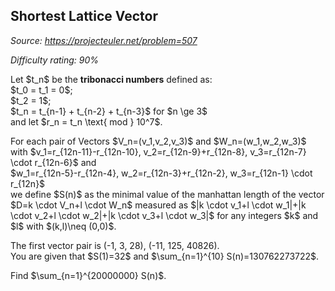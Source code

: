Shortest Lattice Vector
-----------------------

*Source: https://projecteuler.net/problem=507*


*Difficulty rating: 90%*

Let \$t\_n\$ be the **tribonacci numbers** defined as:\
 \$t\_0 = t\_1 = 0\$;\
 \$t\_2 = 1\$;\
 \$t\_n = t\_{n-1} + t\_{n-2} + t\_{n-3}\$ for \$n \\ge 3\$\
 and let \$r\_n = t\_n \\text{ mod } 10\^7\$.

For each pair of Vectors \$V\_n=(v\_1,v\_2,v\_3)\$ and
\$W\_n=(w\_1,w\_2,w\_3)\$ with \$v\_1=r\_{12n-11}-r\_{12n-10},
v\_2=r\_{12n-9}+r\_{12n-8}, v\_3=r\_{12n-7} \\cdot r\_{12n-6}\$ and\
 \$w\_1=r\_{12n-5}-r\_{12n-4}, w\_2=r\_{12n-3}+r\_{12n-2},
w\_3=r\_{12n-1} \\cdot r\_{12n}\$\
 we define \$S(n)\$ as the minimal value of the manhattan length of the
vector \$D=k \\cdot V\_n+l \\cdot W\_n\$ measured as \$|k \\cdot v\_1+l
\\cdot w\_1|+|k \\cdot v\_2+l \\cdot w\_2|+|k \\cdot v\_3+l \\cdot
w\_3|\$ for any integers \$k\$ and \$l\$ with \$(k,l)\\neq (0,0)\$.

The first vector pair is (-1, 3, 28), (-11, 125, 40826).\
 You are given that \$S(1)=32\$ and \$\\sum\_{n=1}\^{10}
S(n)=130762273722\$.

Find \$\\sum\_{n=1}\^{20000000} S(n)\$.
